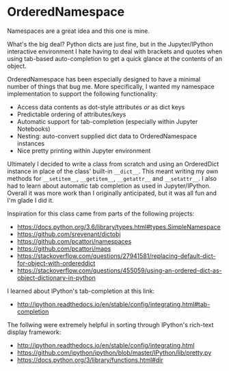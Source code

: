 # OrderedNamespace

Namespaces are a great idea and this one is mine.

What's the big deal?  Python dicts are just fine, but in the Jupyter/IPython interactive
environment I hate having to deal with brackets and quotes when using tab-based auto-completion to
get a quick glance at the contents of an object.

OrderedNamespace has been especially designed to have a minimal number of things that bug me.  More
specifically, I wanted my namespace implementation to support the following functionality:

- Access data contents as dot-style attributes _or_ as dict keys
- Predictable ordering of attributes/keys
- Automatic support for tab-completion (especially within Jupyter Notebooks)
- Nesting: auto-convert supplied dict data to OrderedNamespace instances
- Nice pretty printing within Jupyter environment

Ultimately I decided to write a class from scratch and using an OrderedDict instance in place of
the class' built-in `__dict__`.  This meant writing my own methods for `__setitem__`,
`__getitem__`, `__getattr__` and `__setattr__`.  I also had to learn about automatic tab completion
as used in Jupyter/IPython.  Overall it was more work than I originally anticipated, but it was all
fun and I'm glade I did it.


Inspiration for this class came from parts of the following projects:
- https://docs.python.org/3.6/library/types.html#types.SimpleNamespace
- https://github.com/srevenant/dictobj
- https://github.com/pcattori/namespaces
- https://github.com/pcattori/maps
- https://stackoverflow.com/questions/27941581/replacing-default-dict-for-object-with-ordereddict
- https://stackoverflow.com/questions/455059/using-an-ordered-dict-as-object-dictionary-in-python

I learned about IPython's tab-completion at this link:
- http://ipython.readthedocs.io/en/stable/config/integrating.html#tab-completion

The follwing were extremely helpful in sorting through IPython's rich-text display framework:
- http://ipython.readthedocs.io/en/stable/config/integrating.html
- https://github.com/ipython/ipython/blob/master/IPython/lib/pretty.py
- https://docs.python.org/3/library/functions.html#dir

